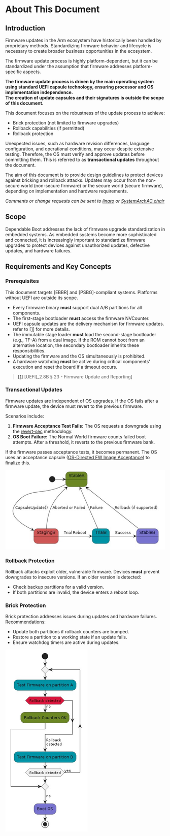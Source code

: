 <!--SPDX-License-Identifier:** CC-BY-SA-4.0-->
# About This Document

## Introduction

Firmware updates in the Arm ecosystem have historically been handled by proprietary methods. Standardizing firmware behavior and lifecycle is necessary to create broader business opportunities in the ecosystem.

The firmware update process is highly platform-dependent, but it can be standardized under the assumption that firmware addresses platform-specific aspects. 

**The firmware update process is driven by the main operating system using standard UEFI capsule technology, ensuring processor and OS implementation independence.**  
**The creation of update capsules and their signatures is outside the scope of this document.**

This document focuses on the robustness of the update process to achieve:

- Brick protection (not limited to firmware upgrades)
- Rollback capabilities (if permitted)
- Rollback protection

Unexpected issues, such as hardware revision differences, language configuration, and operational conditions, may occur despite extensive testing. Therefore, the OS must verify and approve updates before committing them. This is referred to as **transactional updates** throughout the document.

The aim of this document is to provide design guidelines to protect devices against bricking and rollback attacks. Updates may occur from the non-secure world (non-secure firmware) or the secure world (secure firmware), depending on implementation and hardware requirements.

*Comments or change requests can be sent to [linaro](mailto:boot-architecture@lists.linaro.org) or [SystemArchAC chair](mailto:sac-rich-iot-edge-chair@arm.causewaynow.com)*


## Scope

Dependable Boot addresses the lack of firmware upgrade standardization in embedded systems. As embedded systems become more sophisticated and connected, it is increasingly important to standardize firmware upgrades to protect devices against unauthorized updates, defective updates, and hardware failures.


## Requirements and Key Concepts

### Prerequisites

This document targets [EBBR] and [PSBG]-compliant systems. Platforms without UEFI are outside its scope.

- Every firmware binary **must** support dual A/B partitions for all components.
- The first-stage bootloader **must** access the firmware NVCounter.
- UEFI capsule updates are the delivery mechanism for firmware updates. refer to [[1]](#ueficapsuleupdatenote) for more details.
- The immutable stage loader **must** load the second-stage bootloader (e.g., TF-A) from a dual image. If the ROM cannot boot from an alternative location, the secondary bootloader inherits these responsibilities.
- Updating the firmware and the OS simultaneously is prohibited.
- A hardware watchdog **must** be active during critical components' execution and reset the board if a timeout occurs.

[ueficapsuleupdatenote]: https://gitlab.com/Linaro/trustedsubstrate/mbfw/-/blob/master/source/chapter1-about.rst?ref_type=heads&plain=0#id3
>[[1]](#ueficapsuleupdatenote) [UEFI]_2.8B § 23 - Firmware Update and Reporting]

### Transactional Updates

Firmware updates are independent of OS upgrades. If the OS fails after a firmware update, the device must revert to the previous firmware. 

Scenarios include:

1. **Firmware Acceptance Test Fails:** The OS requests a downgrade using the [revert-sec](#revert-sec) methodology.
2. **OS Boot Failure:** The Normal World firmware counts failed boot attempts. After a threshold, it reverts to the previous firmware bank.

If the firmware passes acceptance tests, it becomes permanent. The OS uses an acceptance capsule ([OS-Directed FW Image Acceptance](#os-directed-fw-image-acceptance)) to finalize this.

![Transactional updates](images/transactional_updates.jpg)

### Rollback Protection

Rollback attacks exploit older, vulnerable firmware. Devices **must** prevent downgrades to insecure versions. If an older version is detected:

- Check backup partitions for a valid version.
- If both partitions are invalid, the device enters a reboot loop.


### Brick Protection

Brick protection addresses issues during updates and hardware failures. Recommendations:

- Update both partitions if rollback counters are bumped.
- Restore a partition to a working state if an update fails.
- Ensure watchdog timers are active during updates.

![brick protection](images/brick_protection.jpg)
